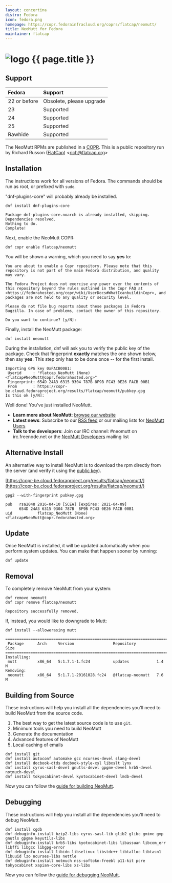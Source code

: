 ```yaml
---
layout: concertina
distro: Fedora
icon: fedora.png
homepage: https://copr.fedorainfracloud.org/coprs/flatcap/neomutt/
title: NeoMutt for Fedora
maintainer: flatcap
---
```


# ![logo](/images/distros/{{page.icon}}) {{ page.title }}

## Support <a class="offset" id="support"></a>

| Fedora       | Support                  |
|:-------------|:-------------------------|
| 22 or before | Obsolete, please upgrade |
| 23           | Supported                |
| 24           | Supported                |
| 25           | Supported                |
| Rawhide      | Supported                |

The NeoMutt RPMs are published in a <abbr title="Cool Other Package Repo">COPR</abbr>.
This is a public repository run by
Richard Russon ([FlatCap](https://github.com/flatcap)) <[rich@flatcap.org](mailto:rich@flatcap.org)>

## Installation <a class="offset" id="install"></a>

The instructions work for all versions of Fedora.
The commands should be run as root, or prefixed with `sudo`.

"dnf-plugins-core" will probably already be installed.

```
dnf install dnf-plugins-core
```

```reply
Package dnf-plugins-core.noarch is already installed, skipping.
Dependencies resolved.
Nothing to do.
Complete!
```

Next, enable the NeoMutt COPR:

```
dnf copr enable flatcap/neomutt
```

You will be shown a warning, which you need to say **yes** to:

```reply
You are about to enable a Copr repository. Please note that this
repository is not part of the main Fedora distribution, and quality
may vary.

The Fedora Project does not exercise any power over the contents of
this repository beyond the rules outlined in the Copr FAQ at
<https://fedorahosted.org/copr/wiki/UserDocs#WhatIcanbuildinCopr>, and
packages are not held to any quality or security level.

Please do not file bug reports about these packages in Fedora
Bugzilla. In case of problems, contact the owner of this repository.

Do you want to continue? [y/N]:
```

Finally, install the NeoMutt package:

```
dnf install neomutt
```

During the installation, dnf will ask you to verify the public key of the package.
Check that fingerprint **exactly** matches the one shown below, then say **yes**.
This step only has to be done once -- for the first install.

```reply
Importing GPG key 0xFACB00B1:
 Userid     : "flatcap_NeoMutt (None) <flatcap#NeoMutt@copr.fedorahosted.org>"
 Fingerprint: 654D 24A3 6315 9304 787B 8F9B FC43 0E26 FACB 00B1
 From       : https://copr-be.cloud.fedoraproject.org/results/flatcap/neomutt/pubkey.gpg
Is this ok [y/N]: 
```

Well done!  You've just installed NeoMutt.

- **Learn more about NeoMutt**: [browse our website](https://www.neomutt.org)
- **Latest news**: Subscribe to our [RSS feed](https://www.neomutt.org/feed.xml) or our mailing lists for
[NeoMutt Users](http://mailman.neomutt.org/mailman/listinfo/neomutt-users-neomutt.org)
- **Talk to the developers**: Join our IRC channel: #neomutt on irc.freenode.net or the
[NeoMutt Developers](http://mailman.neomutt.org/mailman/listinfo/neomutt-devel-neomutt.org) mailing list

## Alternative Install <a class="offset" id="alternate"></a>

An alternative way to install NeoMutt is to download the rpm directly from the server
(and verify it using the [public key](https://copr-be.cloud.fedoraproject.org/results/flatcap/neomutt/pubkey.gpg)).

[https://copr-be.cloud.fedoraproject.org/results/flatcap/neomutt/](https://copr-be.cloud.fedoraproject.org/results/flatcap/neomutt/)

```
gpg2 --with-fingerprint pubkey.gpg
```

```reply
pub   rsa2048 2016-04-10 [SCEA] [expires: 2021-04-09]
      654D 24A3 6315 9304 787B  8F9B FC43 0E26 FACB 00B1
uid           flatcap_NeoMutt (None) <flatcap#NeoMutt@copr.fedorahosted.org>
```

## Update <a class="offset" id="update"></a>

Once NeoMutt is installed, it will be updated automatically when you perform system updates.
You can make that happen sooner by running:

```
dnf update
```

## Removal <a class="offset" id="remove"></a>

To completely remove NeoMutt from your system:

```
dnf remove neomutt
dnf copr remove flatcap/neomutt
```

```reply
Repository successfully removed.
```

If, instead, you would like to downgrade to Mutt:

```
dnf install --allowerasing mutt
```

```reply
========================================================================
 Package      Arch     Version                 Repository          Size
========================================================================
Installing:
 mutt         x86_64   5:1.7.1-1.fc24          updates            1.4 M
Removing:
 neomutt      x86_64   5:1.7.1-20161028.fc24   @flatcap-neomutt   7.6 M
```

## Building from Source <a class="offset" id="build"></a>

These instructions will help you install all the dependencies you'll need to
build NeoMutt from the source code.

1. The best way to get the latest source code is to use `git`.
2. Minimum tools you need to build NeoMutt
3. Generate the documentation
4. Advanced features of NeoMutt
5. Local caching of emails

```
dnf install git
dnf install autoconf automake gcc ncurses-devel slang-devel
dnf install docbook-dtds docbook-style-xsl libxslt lynx
dnf install cyrus-sasl-devel gnutls-devel gpgme-devel krb5-devel notmuch-devel
dnf install tokyocabinet-devel kyotocabinet-devel lmdb-devel
```

Now you can follow the [guide for building NeoMutt](/dev/build).

## Debugging <a class="offset" id="debug"></a>

These instructions will help you install all the dependencies you'll need to
debug NeoMutt.

```
dnf install cgdb
dnf debuginfo-install bzip2-libs cyrus-sasl-lib glib2 glibc gmime gmp gnutls gpgme keyutils-libs
dnf debuginfo-install krb5-libs kyotocabinet-libs libassuan libcom_err libffi libgcc libgpg-error
dnf debuginfo-install libidn libselinux libstdc++ libtalloc libtasn1 libuuid lzo ncurses-libs nettle
dnf debuginfo-install notmuch nss-softokn-freebl p11-kit pcre tokyocabinet xapian-core-libs xz-libs
```

Now you can follow the [guide for debugging NeoMutt](/dev/debug).

